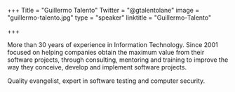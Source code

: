 ﻿+++
Title = "Guillermo Talento"
Twitter = "@gtalentolane"
image = "guillermo-talento.jpg"
type = "speaker"
linktitle = "Guillermo-Talento"

+++

More than 30 years of experience in Information Technology. Since 2001 focused on helping companies obtain the maximum value from their software projects, through consulting, mentoring and training to improve the way they conceive, develop and implement software projects.

Quality evangelist, expert in software testing and computer security.
